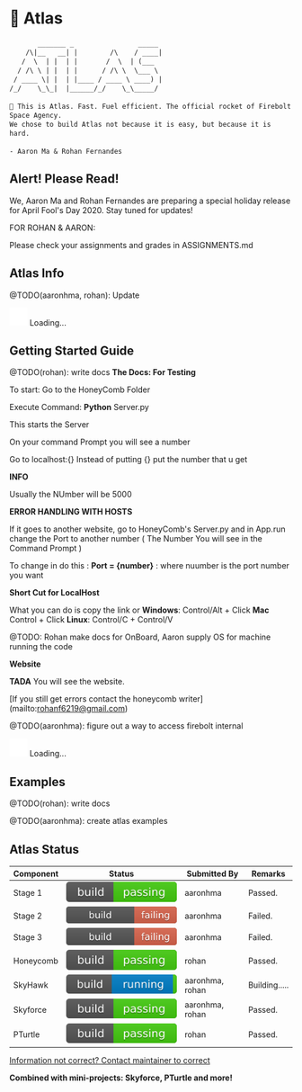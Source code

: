 # 🚀 Atlas
```
       _______ _                _____ 
    /\|__   __| |        /\    / ____|
   /  \  | |  | |       /  \  | (___  
  / /\ \ | |  | |      / /\ \  \___ \ 
 / ____ \| |  | |____ / ____ \ ____) |
/_/    \_\_|  |______/_/    \_\_____/ 

🚀 This is Atlas. Fast. Fuel efficient. The official rocket of Firebolt Space Agency.
We chose to build Atlas not because it is easy, but because it is hard.

- Aaron Ma & Rohan Fernandes
```

## Alert! Please Read!
We, Aaron Ma and Rohan Fernandes are preparing a special holiday release for April Fool's Day 2020. Stay tuned for updates!

FOR ROHAN & AARON:

Please check your assignments and grades in ASSIGNMENTS.md

## Atlas Info
@TODO(aaronhma, rohan): Update

![Loading...](./svg/loader/material.svg) Loading...

## Getting Started Guide
@TODO(rohan): write docs
**The Docs: For Testing**

To start: Go to the HoneyComb Folder 

Execute Command: **Python** Server.py 

This starts the Server

On your command Prompt you will see a number

Go to localhost:{} Instead of putting {} put the number that u get

**INFO**

Usually the NUmber will be 5000

**ERROR HANDLING WITH HOSTS**

If it goes to another website, go to HoneyComb's Server.py and in App.run change the Port to another number ( The Number You will see in the Command Prompt ) 

To change in do this : **Port = {number}** : where nuumber is the port number you want

**Short Cut for LocalHost**

What you can do is copy the link or **Windows**: Control/Alt + Click **Mac** Control + Click **Linux**: Control/C + Control/V

@TODO: Rohan make docs for OnBoard, Aaron supply OS for machine running the code

**Website**


**TADA** You will see the website.

[If you still get errors contact the honeycomb writer] (mailto:rohanf6219@gmail.com)

@TODO(aaronhma): figure out a way to access firebolt internal

![Loading...](./svg/loader/material.svg) Loading...

## Examples
@TODO(rohan): write docs

@TODO(aaronhma): create atlas examples

## Atlas Status
| Component    | Status           | Submitted By  |  Remarks  |
| ------------ |   -------------  | -----         | ----      |
| Stage 1      | ![Build Passing](./svg/build/passing.svg) | aaronhma | Passed.     |
| Stage 2      | ![Build Failing](./svg/build/failing.svg) | aaronhma | Failed.     |
| Stage 3      | ![Build Failing](./svg/build/failing.svg) | aaronhma | Failed.     |
| Honeycomb    | ![Build Passing](./svg/build/passing.svg) | rohan    | Passed.     |
| SkyHawk      | ![Build Failing](./svg/build/running.svg) | aaronhma, rohan | Building.....     |
| Skyforce     | ![Build Passing](./svg/build/passing.svg) | aaronhma, rohan | Passed.     |
| PTurtle      | ![Build Passing](./svg/build/passing.svg) | rohan    | Passed.     |

[Information not correct? Contact maintainer to correct](mailto:hi@aaronhma.com)

**Combined with mini-projects: Skyforce, PTurtle and more!**